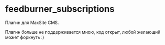 feedburner_subscriptions
========================

Плагин для MaxSite CMS.

Плагин больше не поддерживается мною, код открыт, любой желающий может форкнуть :)
